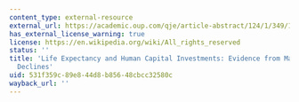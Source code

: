 ```yaml
---
content_type: external-resource
external_url: https://academic.oup.com/qje/article-abstract/124/1/349/1890364?redirectedFrom=fulltext
has_external_license_warning: true
license: https://en.wikipedia.org/wiki/All_rights_reserved
status: ''
title: 'Life Expectancy and Human Capital Investments: Evidence from Maternal Mortality
  Declines'
uid: 531f359c-89e8-44d8-b856-48cbcc32580c
wayback_url: ''
---
```

